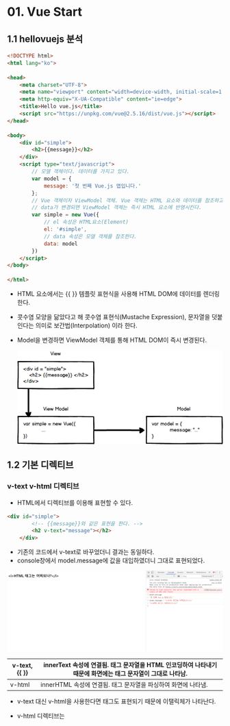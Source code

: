 # 01. Vue Start

## 1.1 hellovuejs 분석
```html
<!DOCTYPE html>
<html lang="ko">

<head>
    <meta charset="UTF-8">
    <meta name="viewport" content="width=device-width, initial-scale=1.0">
    <meta http-equiv="X-UA-Compatible" content="ie=edge">
    <title>Hello vue.js</title>
    <script src="https://unpkg.com/vue@2.5.16/dist/vue.js"></script>
</head>

<body>
    <div id="simple">
        <h2>{{message}}</h2>
    </div>
    <script type="text/javascript">
        // 모델 객체이다. 데이터를 가지고 있다.
        var model = {
            message: '첫 번째 Vue.js 앱입니다.'
        };
        // Vue 객체이자 ViewModel 객체. Vue 객체는 HTML 요소와 데이터를 참조하고 있다.
        // data가 변경되면 ViewModel 객체는 즉시 HTML 요소에 반영시킨다.
        var simple = new Vue({
            // el 속성은 HTML요소(Element)
            el: '#simple',
            // data 속성은 모델 객체를 참조한다.
            data: model
        })
    </script>
</body>

</html>
```

- HTML 요소에서는 {{ }} 템플릿 표현식을 사용해 HTML DOM에 데이터를 렌더링 한다.

- 콧수염 모양을 닮았다고 해 콧수염 표현식(Mustache Expression), 문자열을 덧붙인다는 의미로 보간법(Interpolation) 이라 한다.

- Model을 변경하면 ViewModel 객체를 통해 HTML DOM이 즉시 변경된다.

   ![MVVM](../images/MVVM.png)



## 1.2 기본 디렉티브

### v-text v-html 디렉티브

- HTML에서 디렉티브를 이용해 표현할 수 있다.
```HTML
<div id="simple">
        <!-- {{message}}와 같은 표현을 한다. -->
        <h2 v-text="message"></h2>
    </div>
```

- 기존의 코드에서 v-text로 바꾸었더니 결과는 동일하다.
- console창에서 model.message에 값을 대입하였더니 그대로 표현되었다.

![v-text](../images/v-text.png)

| v-text, {{ }} | innerText 속성에 연결됨. 태그 문자열을 HTML 인코딩하여 나타내기 때문에 화면에는 태그 문자열이 그대로 나타남. |
| ------------- | ------------------------------------------------------------ |
| v-html        | innerHTML 속성에 연결됨. 태그 문자열을 파싱하여 화면에 나타냄. |

- v-text 대신 v-html을 사용한다면 태그도 표현되기 때문에 이탤릭체가 나타난다.

- v-html 디렉티브는 <script> 태그를 그대로 바인딩하기 때문에 XSS(Cross Site Scripting) 공격에 취약하다. 그러므로 v-text를 사용하는 것이 안전하다.

### v-bind 디렉티브

- v-bind는 요소(Element)의 콘텐트 영역을 성정하는 것이 아닌 요소 객체의 속성을 바인딩.
- v-bind:src에서 :src로 생략가능.
```HTML
<body>

    <div id="simple">
        <!-- v-bind를 활용하여 모델 객체와 단방향으로 연결시키고 있다. -->
        <input id="a" type="text" v-bind:value="message">
        <br/>
        <img v-bind:src="imagePath" />
    </div>
    <script type="text/javascript">
        // 모델 객체이다. 데이터를 가지고 있다.
        var model = {
            message: 'v-bind 디렉티브',
            imagePath: "http://sample.bmaster.kro.kr/photos/61.jpg"
        };
        // Vue 객체이자 ViewModel 객체. Vue 객체는 HTML 요소와 데이터를 참조하고 있다.
        // data가 변경되면 ViewModel 객체는 즉시 HTML 요소에 반영시킨다.
        var simple = new Vue({
            // el 속성은 HTML요소(Element)
            el: '#simple',
            // data 속성은 모델 객체를 참조한다.
            data: model
        })
    </script>
</body>
```

### v-model 디렉티브

- 앞에서 본 디렉티브는 다 단방향. HTML 요소에서 값을 변경하더라도 모델 객체의 값은 유지.

- 양방향 데이터 바인딩이 필요한 경우 v-model 디렉티브 사용.

  
```HTML
<div id="simple">
        <!-- v-model을 활용하여 양방향 데이터 바인딩을 하고 있다. -->
        <input type="text" v-model="name" placeholder="이름을 입력하세요" />
        <br/>
        <p>입력된 이름 :
            <h2 v-html="name"></h2>
        </p>
    </div>
    <script type="text/javascript">
        // 모델 객체이다. 데이터를 가지고 있다.
        var twoway = new Vue({
                el: '#simple',
                data: {
                    name: ''
                }
            })
    </script>
```

- v-model 디렉티브는 여러가지 입력 폼에서도 활용 가능하다.

```HTML
    <div id="simple1">
        <div>좋아하는 과일을 모두 골라주세요 : </div>
        <input type="checkbox" value="1" v-model="fruits">사과,
        <input type="checkbox" value="2" v-model="fruits">키위,
        <input type="checkbox" value="3" v-model="fruits">포도,
        <input type="checkbox" value="4" v-model="fruits">수박,
        <input type="checkbox" value="5" v-model="fruits">참외
    </div>
    <hr/>
    <div id="simple2">
        선택한 과일들 : <span v-html="fruits"></span>
    </div>
    <script type="text/javascript">
        // 모델 객체이다. 데이터를 가지고 있다.
        var model = {
                fruits: []
            }
            // simple1 객체는 요소로 id가 simple1을 갖고 있으며 데이터는 model 객체와 연결되어 있는 View Model이다.
        var simple1 = new Vue({
                el: '#simple1',
                data: model
            })
            // simple2 객체는 요소로 id가 simple2을 갖고 있으며 데이터는 model 객체와 연결되어 있는 View Model이다.
        var simple2 = new Vue({
            el: '#simple2',
            data: model
        })
```

<center><img src="../images/v-model.png"></center>
- v-model 디렉티브는 수식어를 가지고 있다.

- lazy : 입력폼에서 이벤트가 발생할 때 입력한 값을 데이터와 동기화. 예를 들어 텍스트 박스에서 입력 후 포커스가 이동할 때 데이터 옵션값이 변경된다.

  ```html
    <input type="text" v-model.lazy="name" placeholder="이름을 입력하세요" />
  // 실시간으로 받아오는 것이 아닌 엔터나 다른 이벤트를 발생할 때 입력된다.
  ```

- number : 숫자가 입력될 경우 number 타입으로 자동 형변환 된다.
  ```html
    <input type="checkbox" value="1" v-model.number="fruits">사과,
  // value가 "1" 인 문자이더라도 fruits에 반영될땐 1로 들어간다.
  ```
- trim : 문자열의 앞뒤 공백을 자동으로 제거한다.
  ```html
    <input type="text" v-model.trim="name" placeholder="이름을 입력하세요" />
  // 공백이 함께 들어가도 제거.
  ```

### v-show, v-if, v-else, v-else-if 디렉티브

1. **v-if**  *vs*  **v-show**

   - Vue 객체의 data 속성 값에 따라 렌더링 여부를 결정.

   - 다른 언어에서 많이 쓰이는 if문과 동일.

   - v-show 와 매우 비슷하지만 렌더링 여부에 차이가 있다.

   - v-if는 조건에 부합되지 않으면 렌더링을 하지 않는다. 반면에 v-show는 일단 HTML 요소를 렌더링 후에 display 스타일 속성으로 화면에 보여줄지 말지 결정한다. 

     ```HTML
     <div id="account">
         예금액 : <input type="text" v-model="amount" />
             <img v-if="amount < 0" src="images/error.png" 
                  title="마이너스는 허용하지 않습니다." 
                  style="width: 15px; height: 15px; vertical-align: middle;" />
         </div>
         <script type="text/javascript">
             var simple1 = new Vue({
                     el: '#account',
                     data: {
                         amount: 0
                     }
            })
     ```
     
   - v-if는 조건에 부합하지 않으면 렌더링을 하지 않는다. 그렇기 때문에 자주 화면이 변경되는 부분은 v-show를 사용하는 것이 바람직하다.
   
   - v-show는 렌더링은 하였지만 img display 스타일 속성만 변화를 주어 처리한다.
   
2. v-if, v-else, v-else-if

   ```HTML
       <div id="account">
           잔고 : <input type="text" v-model="balance" />
           <br/> 회원님의 등급 :
           <span v-if="balance >= 1000000">Gold</span>
           <span v-else-if="balance >= 500000">Silver</span>
           <span v-else-if="balance >= 200000">Bronze</span>
           <span v-else>Basic</span>
       </div>
       <script type="text/javascript">
           var simple1 = new Vue({
                   el: '#account',
                   data: {
                       balance: 0
                   }
               })
   ```

   - balance 값에 따른 문자가 출력된다.
### v-for 디렉티브

- v-for는 이름에서도 알 수 있듯이 같은 행동을 반복할 때 사용한다.

```HTML
<!DOCTYPE html>
<html lang="ko">

<head>
    <meta charset="UTF-8">
    <meta name="viewport" content="width=device-width, initial-scale=1.0">
    <meta http-equiv="X-UA-Compatible" content="ie=edge">
    <title>v-for</title>
    <style>
        #list {
            width: 400px;
            border: 1px solid black;
            border-collapse: collapse;
        }
        
        #list td,
        #list th {
            border: 1px solid black;
            text-align: center;
        }
        
        #list>thead>tr {
            color: yellow;
            background-color: purple;
        }
    </style>
    <script src="https://unpkg.com/vue@2.5.16/dist/vue.js"></script>
</head>

<body>
    <div id="example">
        <table id="list">
            <thead>
                <tr>
                    <th>번호</th>
                    <th>이름</th>
                    <th>전화번호</th>
                    <th>주소</th>
                </tr>
            </thead>
            <tbody id="contacts">
                <tr v-for="contact in contacts">
                    <td>{{contact.no}}</td>
                    <td>{{contact.name}}</td>
                    <td>{{contact.tel}}</td>
                    <td>{{contact.address}}</td>
                </tr>
            </tbody>
        </table>
    </div>
    <script type="text/javascript">
        var model = {
            "pageno": 1,
            "pagesize": 10,
            "totalcount": 100,
            "contacts": [{
                "no": 100,
                "name": "설현",
                "tel": "010-3456-8299",
                "address": "서울"
            }, {
                "no": 99,
                "name": "혜리",
                "tel": "010-3456-8298",
                "address": "서울"
            }, {
                "no": 98,
                "name": "하니",
                "tel": "010-3456-8297",
                "address": "경기"
            }, {
                "no": 97,
                "name": "성소",
                "tel": "010-3456-8296",
                "address": "제주"
            }, {
                "no": 96,
                "name": "지아",
                "tel": "010-3456-8295",
                "address": "서울"
            }, {
                "no": 95,
                "name": "정연",
                "tel": "010-3456-8294",
                "address": "서울"
            }, {
                "no": 94,
                "name": "쯔위",
                "tel": "010-3456-8293",
                "address": "강원"
            }, {
                "no": 93,
                "name": "사나",
                "tel": "010-3456-8292",
                "address": "일본"
            }, {
                "no": 92,
                "name": "모모",
                "tel": "010-3456-8291",
                "address": "서울"
            }, {
                "no": 91,
                "name": "소진",
                "tel": "010-3456-8290",
                "address": "충남"
            }]
        }
        var list = new Vue({
            el: "#example",
            data: model
        })
    </script>
</body>

</html>
```

실행결과

<center><img src="../01.vue-start/images/v-for.png"></center>
- 코드에서 contacts의 배열의 요소를 반복하기 위한 v-for 디렉티브이다.

- v-for의 구문은 원본데이터에 따라 형식이 달라진다.

- 원본 데이터가 객체인 경우 키를 이용해 값에 접근하는 해쉬맵(HashMap) 구조이기 때문에, key, value 값을 얻어낼 수 있는 구조를 사용한다.

```HTML

```